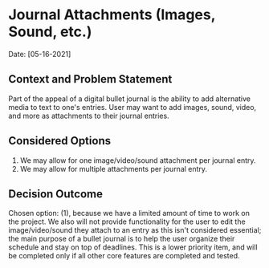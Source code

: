 # Journal Attachments (Images, Sound, etc.)
Date: [05-16-2021]

## Context and Problem Statement
Part of the appeal of a digital bullet journal is the ability to add alternative media to text to one's entries. User may want to add images, sound, video, and more as attachments to their journal entries.

## Considered Options
1. We may allow for one image/video/sound attachment per journal entry.
2. We may allow for multiple attachments per journal entry.

## Decision Outcome

Chosen option: (1), because we have a limited amount of time to work on the project. We also will not provide functionality for the user to edit the image/video/sound they attach to an entry as this isn't considered essential; the main purpose of a bullet journal is to help the user organize their schedule and stay on top of deadlines. This is a lower priority item, and will be completed only if all other core features are completed and tested.
